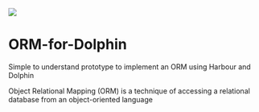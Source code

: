 [![](https://github.com/fivetechsoft/ORM-for-Dolphin/images/Dolphin.png)](http://tdolphin.blogspot.com/ "Class TDolphin")

# ORM-for-Dolphin
Simple to understand prototype to implement an ORM using Harbour and Dolphin

Object Relational Mapping (ORM) is a technique of accessing a relational database from an object-oriented language
